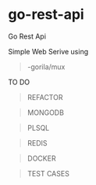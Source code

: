# go-rest-api
Go Rest Api

Simple Web Serive using 

>-gorila/mux

TO DO

>REFACTOR

>MONGODB

>PLSQL

>REDIS

>DOCKER

>TEST CASES
